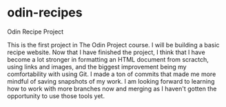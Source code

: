 # odin-recipes
Odin Recipe Project

This is the first project in The Odin Project course. I will be building a basic recipe website. Now that I have finished the project, I think that I have become a lot stronger in formatting an HTML document from scractch, using links and images, and the biggest improvement being my comfortability with using Git. I made a ton of commits that made me more mindful of saving snapshots of my work. I am looking forward to learning how to work with more branches now and merging as I haven't gotten the opportunity to use those tools yet.
